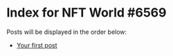 # Index for NFT World #6569
Posts will be displayed in the order below:

- [Your first post](./001-first.md)

